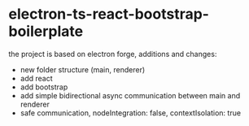 # electron-ts-react-bootstrap-boilerplate
the project is based on electron forge, additions and changes:
- new folder structure (main, renderer)
- add react
- add bootstrap
- add simple bidirectional async communication between main and renderer
- safe communication, nodeIntegration: false, contextIsolation: true
